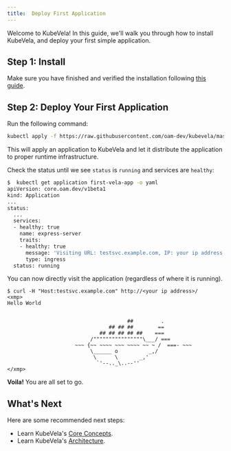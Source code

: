 ```yaml
---
title:  Deploy First Application
---
```


Welcome to KubeVela! In this guide, we'll walk you through how to install KubeVela, and deploy your first simple application.

## Step 1: Install

Make sure you have finished and verified the installation following [this guide](install).

## Step 2: Deploy Your First Application

Run the following command:

```bash
kubectl apply -f https://raw.githubusercontent.com/oam-dev/kubevela/master/docs/examples/vela-app.yaml
```

This will apply an application to KubeVela and let it distribute the application to proper runtime infrastructure.


Check the status until we see `status` is `running` and services are `healthy`:

```bash
$  kubectl get application first-vela-app -o yaml
apiVersion: core.oam.dev/v1beta1
kind: Application
...
status:
  ...
  services:
  - healthy: true
    name: express-server
    traits:
    - healthy: true
      message: 'Visiting URL: testsvc.example.com, IP: your ip address'
      type: ingress
  status: running
```

You can now directly visit the application (regardless of where it is running).

```
$ curl -H "Host:testsvc.example.com" http://<your ip address>/
<xmp>
Hello World


                                       ##         .
                                 ## ## ##        ==
                              ## ## ## ## ##    ===
                           /""""""""""""""""\___/ ===
                      ~~~ {~~ ~~~~ ~~~ ~~~~ ~~ ~ /  ===- ~~~
                           \______ o          _,/
                            \      \       _,'
                             `'--.._\..--''
</xmp>
```
**Voila!** You are all set to go.

## What's Next

Here are some recommended next steps:

- Learn KubeVela's [Core Concepts](./core-concepts/application).
- Learn KubeVela's [Architecture](./core-concepts/architecture).
